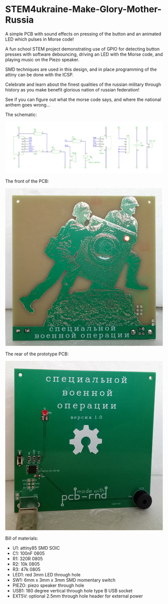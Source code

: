 # STEM4ukraine-Make-Glory-Mother-Russia

A simple PCB with sound effects on pressing of the button and an animated LED which pulses in Morse code!

A fun school STEM project demonstrating use of GPIO for detecting button presses with software debouncing, driving an LED with the Morse code, and playing music on the Piezo speaker.

SMD techniques are used in this design, and in place programming of the attiny can be done with the ICSP.

Celebrate and learn about the finest qualities of the russian military through history as you make benefit glorious nation of russian federation!

See if you can figure out what the morse code says, and where the national anthem goes wrong...

The schematic:

![prototype schematic](hardware/STEM4ukraine-Make-Glory-Mother-Russia-v1.svg)

The front of the PCB:

![prototype front](images/SpecialMilitaryOperationFront.jpg)

The rear of the prototype PCB:

![prototype back](images/SpecialMilitaryOperationReverse.jpg)

Bill of materials:

- U1: attiny85 SMD SOIC
- C1: 100nF 0805
- R1: 320R 0805
- R2: 10k 0805
- R3: 47k 0805
- LED1: red 3mm LED through hole
- SW1: 6mm x 3mm x 3mm SMD momentary switch
- PIEZO: piezo speaker through hole
- USB1: 180 degree vertical through hole type B USB socket
- EXT5V: optional 2.5mm through hole header for external power
